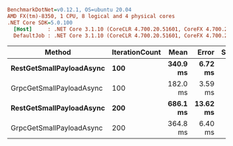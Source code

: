 ``` ini

BenchmarkDotNet=v0.12.1, OS=ubuntu 20.04
AMD FX(tm)-8350, 1 CPU, 8 logical and 4 physical cores
.NET Core SDK=5.0.100
  [Host]     : .NET Core 3.1.10 (CoreCLR 4.700.20.51601, CoreFX 4.700.20.51901), X64 RyuJIT
  DefaultJob : .NET Core 3.1.10 (CoreCLR 4.700.20.51601, CoreFX 4.700.20.51901), X64 RyuJIT


```
|                   Method | IterationCount |     Mean |    Error |   StdDev |
|------------------------- |--------------- |---------:|---------:|---------:|
| **RestGetSmallPayloadAsync** |            **100** | **340.9 ms** |  **6.72 ms** | **11.95 ms** |
| GrpcGetSmallPayloadAsync |            100 | 182.0 ms |  3.59 ms |  6.29 ms |
| **RestGetSmallPayloadAsync** |            **200** | **686.1 ms** | **13.62 ms** | **18.18 ms** |
| GrpcGetSmallPayloadAsync |            200 | 364.8 ms |  6.40 ms |  5.99 ms |

